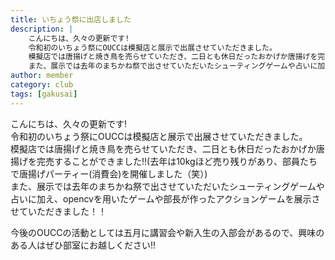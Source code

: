 ```yaml
---
title: いちょう祭に出店しました
description: |
    こんにちは、久々の更新です!
    令和初のいちょう祭にOUCCは模擬店と展示で出展させていただきました。
    模擬店では唐揚げと焼き鳥を売らせていただき、二日とも休日だったおかげか唐揚げを完売することができました!!(去年は10kgほど売り残りがあり、部員たちで唐揚げパーティー(消費会)を開催しました（笑）)
    また、展示では去年のまちかね祭で出させていただいたシューティングゲームや占いに加え、opencvを用いたゲームや部長が作ったアクションゲームを展示させていただきました！！
author: member
category: club
tags: [gakusai]
---
```


<!-- wp:paragraph -->
<p>こんにちは、久々の更新です!<br>令和初のいちょう祭にOUCCは模擬店と展示で出展させていただきました。<br>模擬店では唐揚げと焼き鳥を売らせていただき、二日とも休日だったおかげか唐揚げを完売することができました!!(去年は10kgほど売り残りがあり、部員たちで唐揚げパーティー(消費会)を開催しました（笑）)<br>また、展示では去年のまちかね祭で出させていただいたシューティングゲームや占いに加え、opencvを用いたゲームや部長が作ったアクションゲームを展示させていただきました！！<br></p>
<!-- /wp:paragraph -->

<!-- wp:paragraph -->
<p>今後のOUCCの活動としては五月に講習会や新入生の入部会があるので、興味のある人はぜひ部室にお越しください!!</p>
<!-- /wp:paragraph -->
